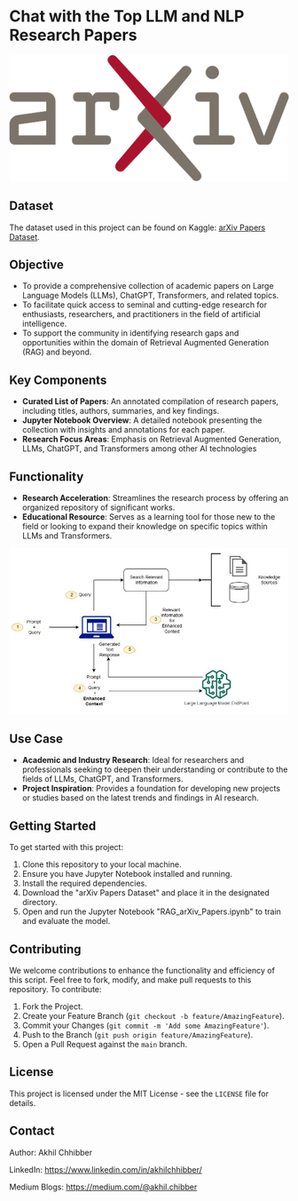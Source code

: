 # Chat with the Top LLM and NLP Research Papers
<p align="center">
  <img src="https://github.com/akhilchibber/RAG-arXiv-Papers/blob/main/arXiv.png?raw=true" alt="earthml Logo">
</p>

## Dataset
The dataset used in this project can be found on Kaggle: [arXiv Papers Dataset](https://www.kaggle.com/datasets/harshsinghal/nlp-and-llm-related-arxiv-papers/data). 

## Objective
- To provide a comprehensive collection of academic papers on Large Language Models (LLMs), ChatGPT, Transformers, and related topics.
- To facilitate quick access to seminal and cutting-edge research for enthusiasts, researchers, and practitioners in the field of artificial intelligence.
- To support the community in identifying research gaps and opportunities within the domain of Retrieval Augmented Generation (RAG) and beyond.

## Key Components
- **Curated List of Papers**: An annotated compilation of research papers, including titles, authors, summaries, and key findings.
- **Jupyter Notebook Overview**: A detailed notebook presenting the collection with insights and annotations for each paper.
- **Research Focus Areas**: Emphasis on Retrieval Augmented Generation, LLMs, ChatGPT, and Transformers among other AI technologies

## Functionality
- **Research Acceleration**: Streamlines the research process by offering an organized repository of significant works.
- **Educational Resource**: Serves as a learning tool for those new to the field or looking to expand their knowledge on specific topics within LLMs and Transformers.
<p align="center">
  <img src="https://github.com/akhilchibber/RAG-arXiv-Papers/blob/main/RAG-With-LLM.jpeg" alt="earthml Logo">
</p>

## Use Case
- **Academic and Industry Research**: Ideal for researchers and professionals seeking to deepen their understanding or contribute to the fields of LLMs, ChatGPT, and Transformers.
- **Project Inspiration**: Provides a foundation for developing new projects or studies based on the latest trends and findings in AI research.

## Getting Started
To get started with this project:

1. Clone this repository to your local machine.
2. Ensure you have Jupyter Notebook installed and running.
3. Install the required dependencies.
4. Download the "arXiv Papers Dataset" and place it in the designated directory.
5. Open and run the Jupyter Notebook "RAG_arXiv_Papers.ipynb" to train and evaluate the model.

## Contributing
We welcome contributions to enhance the functionality and efficiency of this script. Feel free to fork, modify, and make pull requests to this repository. To contribute:

1. Fork the Project.
2. Create your Feature Branch (`git checkout -b feature/AmazingFeature`).
3. Commit your Changes (`git commit -m 'Add some AmazingFeature'`).
4. Push to the Branch (`git push origin feature/AmazingFeature`).
5. Open a Pull Request against the `main` branch.

## License

This project is licensed under the MIT License - see the `LICENSE` file for details.

## Contact

Author: Akhil Chhibber

LinkedIn: https://www.linkedin.com/in/akhilchhibber/

Medium Blogs: https://medium.com/@akhil.chibber
